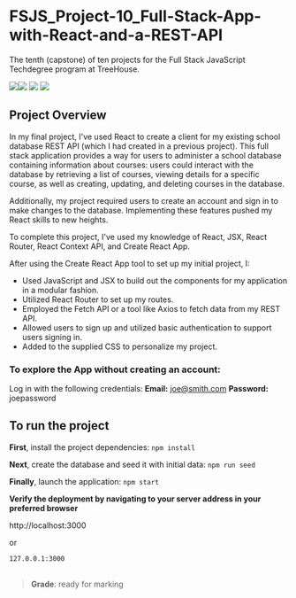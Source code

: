 # FSJS_Project-10_Full-Stack-App-with-React-and-a-REST-API

The tenth (capstone) of ten projects for the Full Stack JavaScript Techdegree program at TreeHouse.

![](https://i.ibb.co/2FFsKSV/treehouse-Logo.png)![](https://i.ibb.co/7kd54Mj/techdegree-Logo.png>) ![](https://ibb.co/HhfsdwB) ![](https://i.ibb.co/HhfsdwB/techdegree-Logo.png)

## Project Overview

In my final project, I've used React to create a client for my existing school database REST API (which I had created in a previous project). This full stack application provides a way for users to administer a school database containing information about courses: users could interact with the database by retrieving a list of courses, viewing details for a specific course, as well as creating, updating, and deleting courses in the database.

Additionally, my project required users to create an account and sign in to make changes to the database. Implementing these features pushed my React skills to new heights.

To complete this project, I've used my knowledge of React, JSX, React Router, React Context API, and Create React App.

After using the Create React App tool to set up my initial project, I:

- Used JavaScript and JSX to build out the components for my application in a modular fashion.
- Utilized React Router to set up my routes.
- Employed the Fetch API or a tool like Axios to fetch data from my REST API.
- Allowed users to sign up and utilized basic authentication to support users signing in.
- Added to the supplied CSS to personalize my project.

### To explore the App without creating an account:

Log in with the following credentials:
**Email:** joe@smith.com
**Password:** joepassword

## To run the project

**First**, install the project dependencies:
`npm install`

**Next**, create the database and seed it with initial data:
`npm run seed`

**Finally**, launch the application:
`npm start`

**Verify the deployment by navigating to your server address in
your preferred browser**

http://localhost:3000

or

```sh
127.0.0.1:3000
```

##

> **Grade**: ready for marking
